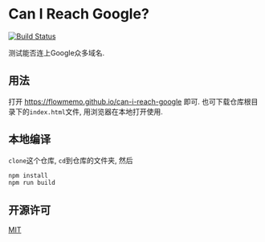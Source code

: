 # Can I Reach Google?
[![Build Status](https://travis-ci.org/flowmemo/can-i-reach-google.svg?branch=master)](https://travis-ci.org/flowmemo/can-i-reach-google)

测试能否连上Google众多域名.

## 用法
打开 https://flowmemo.github.io/can-i-reach-google 即可.
也可下载仓库根目录下的`index.html`文件, 用浏览器在本地打开使用.

## 本地编译
`clone`这个仓库, `cd`到仓库的文件夹, 然后
``` bash
npm install
npm run build
```

## 开源许可
[MIT](http://opensource.org/licenses/MIT)
